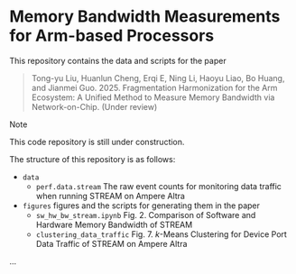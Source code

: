 # Memory Bandwidth Measurements for Arm-based Processors

This repository contains the data and scripts for the paper 

> Tong-yu Liu, Huanlun Cheng, Erqi E, Ning Li, Haoyu Liao, Bo Huang, and Jianmei Guo. 2025. Fragmentation Harmonization for the Arm Ecosystem: A Unified Method to Measure Memory Bandwidth via Network-on-Chip. (Under review)

> [!NOTE]
> This code repository is still under construction. 

The structure of this repository is as follows: 

- `data`
  - `perf.data.stream` The raw event counts for monitoring data traffic when running STREAM on Ampere Altra
- `figures` figures and the scripts for generating them in the paper 
  - `sw_hw_bw_stream.ipynb` Fig. 2. Comparison of Software and Hardware Memory Bandwidth of STREAM
  - `clustering_data_traffic` Fig. 7. $k$-Means Clustering for Device Port Data Traffic of STREAM on Ampere Altra

...
